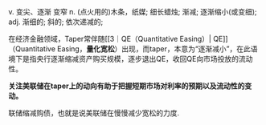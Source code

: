 v. 变尖、逐渐 变窄
n. (点火用的)木条，纸媒; 细长蜡烛; 渐减; 逐渐缩小(或变细);
adj. 渐细的; 斜的; 依次递减的;

在经济金融领域，Taper常伴随[[3｜QE（Quantitative Easing）| QE]]（Quantitative Easing，**量化宽松**）出现，而taper，本意为“逐渐减小”，在此语境下是指央行逐渐缩减资产购买规模，逐步退出QE，收回QE向市场投放的流动性。

**关注美联储在taper上的动向有助于把握短期市场对利率的预期以及流动性的变动。**

联储缩减购债，也就是说美联储在慢慢减少宽松的力度.


